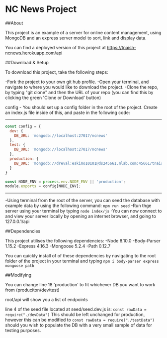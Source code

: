 # NC News Project

##About

This project is an example of a server for online content management, using MongoDB and an express server model to sort, link and display data.

You can find a deployed version of this project at https://tnaish-ncnews.herokuapp.com/api

##Download & Setup

To download this project, take the following steps:

-Fork the project to your own git hub profile.
-Open your terminal, and navigate to where you would like to download the project.
-Clone the repo, by typing "git clone" and then the URL of your repo (you can find this by clicking the green 'Clone or Download' button)

config - You should set up a config folder in the root of the project. Create an index.js file inside of this, and paste in the following code:

----------------------------------------------------------------------------------
```javascript
const config = {
  dev: {
    DB_URL: 'mongodb://localhost:27017/ncnews'
  },
  test: {
    DB_URL: 'mongodb://localhost:27017/ncnews'
  },
  production: {
    DB_URL: 'mongodb://dreval:eskimo10101@ds245661.mlab.com:45661/tnaish_ncnews'  
  }
}

const NODE_ENV = process.env.NODE_ENV || 'production';
module.exports = config[NODE_ENV];
```
----------------------------------------------------------------------------------

-Using terminal from the root of the server, you can seed the database with example data by using the following command:
`npm run seed`
-Run thge server using your terminal by typing `node index/js`
-You can now connect to and view your server locally by opening an internet browser, and going to 127.0.0.1/api

##Dependencies

This project utilises the following dependencies:
-Node 8.10.0
-Body-Parser 1.15.2
-Express 4.16.3
-Mongoose 5.2.4
-Path 0.12.7

You can quickly install of of these dependencies by navigating to the root folder of the project in your terminal and typing `npm i body-parser express mongoose path`

##Modifying

You can change line 18 'production' to fit whichever DB you want to work from (produciton/dev/test)

root/api will show you a list of endpoints

line 4 of the seed file located at seed/seed.dev.js is:
`const rawData = require("./devData")` 
This should be left unchanged for production, however this can be modified to 
`const rawData = require("./testData")`
should you wish to populate the DB with a very small sample of data for testing purposes.